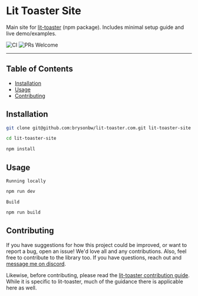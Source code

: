 # Lit Toaster Site

Main site for [lit-toaster](https://github.com/brysonbw/lit-toaster) (npm package). Includes minimal setup guide and live demo/examples.

![CI](https://img.shields.io/github/actions/workflow/status/brysonbw/lit-toaster.com/ci.yml?branch=main&style=flat&logo=github&label=CI) ![PRs Welcome](https://img.shields.io/badge/PRs-welcome-blue.svg)

---

## Table of Contents

- [Installation](#installation)
- [Usage](#usage)
- [Contributing](#contributing)

## Installation

```bash
git clone git@github.com:brysonbw/lit-toaster.com.git lit-toaster-site
```

```bash
cd lit-toaster-site
```

```bash
npm install
```

## Usage

`Running locally`

```bash
npm run dev
```

`Build`

```bash
npm run build
```

## Contributing

If you have suggestions for how this project could be improved, or want to report a bug, open an issue! We'd love all and any contributions. Also, feel free to contribute to the library too. If you have questions, reach out and [message me on discord](https://discordapp.com/users/805262289119739924).

Likewise, before contributing, please read the [lit-toaster contribution guide](https://github.com/brysonbw/lit-toaster/blob/main/CONTRIBUTING.md). While it is specific to lit-toaster, much of the guidance there is applicable here as well.
